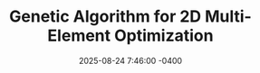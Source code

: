 ---
layout: post
title:  "Genetic Algorithm for 2D Multi-Element Optimization"
date:   2025-08-24 7:46:00 -0400
categories: [Formula SAE, 2D CFD, Aerodynamics, Software Development]

---
